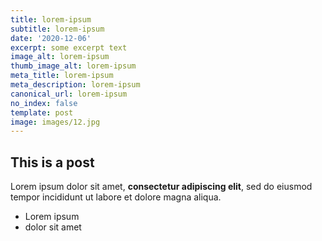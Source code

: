 ```yaml
---
title: lorem-ipsum
subtitle: lorem-ipsum
date: '2020-12-06'
excerpt: some excerpt text
image_alt: lorem-ipsum
thumb_image_alt: lorem-ipsum
meta_title: lorem-ipsum
meta_description: lorem-ipsum
canonical_url: lorem-ipsum
no_index: false
template: post
image: images/12.jpg
---
```

## This is a post

Lorem ipsum dolor sit amet, **consectetur adipiscing elit**, sed do eiusmod tempor incididunt ut labore et dolore magna aliqua.

- Lorem ipsum
- dolor sit amet